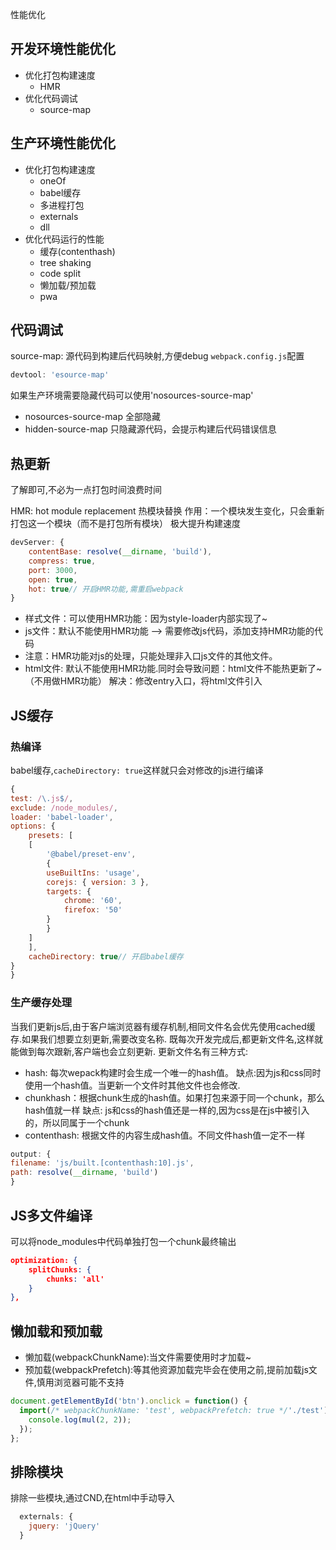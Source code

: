 性能优化
<!--more-->

## 开发环境性能优化
* 优化打包构建速度
  * HMR
* 优化代码调试
  * source-map

## 生产环境性能优化
* 优化打包构建速度
  * oneOf
  * babel缓存
  * 多进程打包
  * externals
  * dll
* 优化代码运行的性能
  * 缓存(contenthash)
  * tree shaking
  * code split
  * 懒加载/预加载
  * pwa



## 代码调试
source-map: 源代码到构建后代码映射,方便debug
`webpack.config.js`配置
```js
devtool: 'esource-map'
```
如果生产环境需要隐藏代码可以使用'nosources-source-map'
- nosources-source-map 全部隐藏
- hidden-source-map 只隐藏源代码，会提示构建后代码错误信息


## 热更新
了解即可,不必为一点打包时间浪费时间

HMR: hot module replacement 热模块替换
作用：一个模块发生变化，只会重新打包这一个模块（而不是打包所有模块） 
    极大提升构建速度

```js
devServer: {
    contentBase: resolve(__dirname, 'build'),
    compress: true,
    port: 3000,
    open: true,
    hot: true// 开启HMR功能,需重启webpack
}
```


- 样式文件：可以使用HMR功能：因为style-loader内部实现了~
- js文件：默认不能使用HMR功能 --> 需要修改js代码，添加支持HMR功能的代码
- 注意：HMR功能对js的处理，只能处理非入口js文件的其他文件。
- html文件: 默认不能使用HMR功能.同时会导致问题：html文件不能热更新了~ （不用做HMR功能）
解决：修改entry入口，将html文件引入


## JS缓存

### 热编译
babel缓存,`cacheDirectory: true`这样就只会对修改的js进行编译  
```js
{
test: /\.js$/,
exclude: /node_modules/,
loader: 'babel-loader',
options: {
    presets: [
    [
        '@babel/preset-env',
        {
        useBuiltIns: 'usage',
        corejs: { version: 3 },
        targets: {
            chrome: '60',
            firefox: '50'
        }
        }
    ]
    ],
    cacheDirectory: true// 开启babel缓存
}
}
```
### 生产缓存处理
当我们更新js后,由于客户端浏览器有缓存机制,相同文件名会优先使用cached缓存.如果我们想要立刻更新,需要改变名称.
既每次开发完成后,都更新文件名,这样就能做到每次跟新,客户端也会立刻更新.
更新文件名有三种方式:

- hash: 每次wepack构建时会生成一个唯一的hash值。
缺点:因为js和css同时使用一个hash值。当更新一个文件时其他文件也会修改.
- chunkhash：根据chunk生成的hash值。如果打包来源于同一个chunk，那么hash值就一样
缺点: js和css的hash值还是一样的,因为css是在js中被引入的，所以同属于一个chunk
- contenthash: 根据文件的内容生成hash值。不同文件hash值一定不一样    

```js
output: {
filename: 'js/built.[contenthash:10].js',
path: resolve(__dirname, 'build')
}
```


## JS多文件编译
可以将node_modules中代码单独打包一个chunk最终输出
```json
optimization: {
    splitChunks: {
        chunks: 'all'
    }
},
```

## 懒加载和预加载
- 懒加载(webpackChunkName):当文件需要使用时才加载~
- 预加载(webpackPrefetch):等其他资源加载完毕会在使用之前,提前加载js文件,慎用浏览器可能不支持
```js
document.getElementById('btn').onclick = function() {
  import(/* webpackChunkName: 'test', webpackPrefetch: true */'./test').then(({ mul }) => {//加载test.js模块
    console.log(mul(2, 2));
  });
};

```

## 排除模块
排除一些模块,通过CND,在html中手动导入

```js
  externals: {
    jquery: 'jQuery'
  }
```